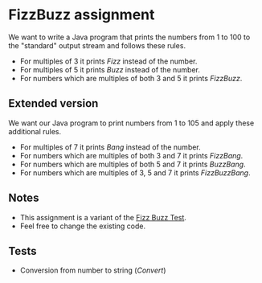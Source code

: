 # FizzBuzz assignment

We want to write a Java program that prints the numbers from 1 to 100 to the "standard" output stream and follows these rules.

- For multiples of 3 it prints _Fizz_ instead of the number.
- For multiples of 5 it prints _Buzz_ instead of the number.
- For numbers which are multiples of both 3 and 5 it prints _FizzBuzz_.

## Extended version

We want our Java program to print numbers from 1 to 105 and apply these additional rules.

- For multiples of 7 it prints _Bang_ instead of the number.
- For numbers which are multiples of both 3 and 7 it prints _FizzBang_.
- For numbers which are multiples of both 5 and 7 it prints _BuzzBang_.
- For numbers which are multiples of 3, 5 and 7 it prints _FizzBuzzBang_.

## Notes

- This assignment is a variant of the [Fizz Buzz Test](http://wiki.c2.com/?FizzBuzzTest).
- Feel free to change the existing code.


## Tests
- Conversion from number to string (_Convert_)